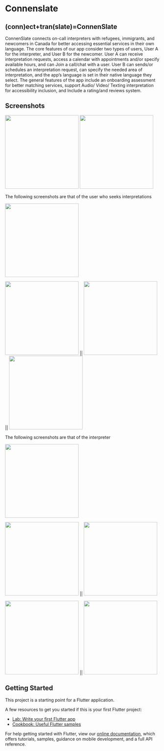 # Connenslate

## (conn)ect+tran(slate)=ConnenSlate
ConnenSlate connects on-call interpreters with refugees, immigrants, and newcomers in Canada for better accessing essential services in their own language. The core features of our app consider two types of users, User A for the interpreter, and User B for the newcomer. User A can receive interpretation requests, access a calendar with appointments and/or specify available hours, and can Join a call/chat with a user. User B can sends/or schedules an interpretation request, can specify the needed area of interpretation, and the app’s language is set in their native language they select. The general features of the app include an onboarding assessment for better matching services, support Audio/ Video/ Texting interpretation for accessibility inclusion, and Include a rating/and reviews system.

## Screenshots
<img src="https://user-images.githubusercontent.com/42124832/133930710-9e421957-e8e3-4a12-83c4-e6f8c9a4c782.png" width="240"> <img src="https://user-images.githubusercontent.com/42124832/133930713-241ba53e-4f1a-4f64-b13d-b895b6c11ed5.png" width="240">

The following screenshots are that of the user who seeks interpretations

<img src="https://user-images.githubusercontent.com/42124832/133930827-ea55c37f-768e-44b5-a1e3-7babef422a3f.png" width="240">

<img src="https://user-images.githubusercontent.com/42124832/133931038-3b41e0a8-dcda-4cc9-8ef8-5334dcb0a964.png" width="240"> || <img src="https://user-images.githubusercontent.com/42124832/133931037-c8e2b79b-c444-463f-9e54-2c4dc2fc4211.png" width="240"> || <img src="https://user-images.githubusercontent.com/42124832/133931039-fb9507d8-3a80-4c36-b111-69c17185fec6.png" width="240">

The following screenshots are that of the interpreter

<img src="https://user-images.githubusercontent.com/42124832/133931086-fcbd941a-1ad8-4425-a86f-d246c60d2f0a.png" width="240">

<img src="https://user-images.githubusercontent.com/42124832/133931197-6ce4ed36-68dd-48b2-a286-fc12350f1843.png" width="240"> || <img src="https://user-images.githubusercontent.com/42124832/133931199-81ac489a-6d4e-4273-ad89-76628186dff2.png" width="240">

<img src="https://user-images.githubusercontent.com/42124832/133931211-4257e541-eb82-4f16-aaf6-bfd906886799.png" width="240"> || <img src="https://user-images.githubusercontent.com/42124832/133931213-dab85b4c-2b8d-4169-a5f1-4888c498ddc7.png" width="240">

## Getting Started

This project is a starting point for a Flutter application.

A few resources to get you started if this is your first Flutter project:

- [Lab: Write your first Flutter app](https://flutter.dev/docs/get-started/codelab)
- [Cookbook: Useful Flutter samples](https://flutter.dev/docs/cookbook)

For help getting started with Flutter, view our
[online documentation](https://flutter.dev/docs), which offers tutorials,
samples, guidance on mobile development, and a full API reference.
